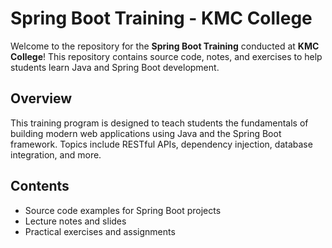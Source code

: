 # Spring Boot Training - KMC College

Welcome to the repository for the **Spring Boot Training** conducted at **KMC College**! This repository contains source code, notes, and exercises to help students learn Java and Spring Boot development.

## Overview

This training program is designed to teach students the fundamentals of building modern web applications using Java and the Spring Boot framework. Topics include RESTful APIs, dependency injection, database integration, and more.

## Contents

- Source code examples for Spring Boot projects
- Lecture notes and slides
- Practical exercises and assignments
